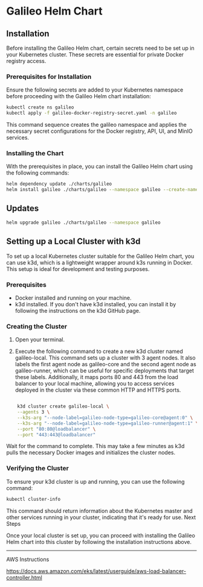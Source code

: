 # Galileo Helm Chart

## Installation

Before installing the Galileo Helm chart, certain secrets need to be set up in your Kubernetes cluster. These secrets are essential for private Docker registry access.

### Prerequisites for Installation

Ensure the following secrets are added to your Kubernetes namespace before proceeding with the Galileo Helm chart installation:

```bash
kubectl create ns galileo
kubectl apply -f galileo-docker-registry-secret.yaml -n galileo
``````

This command sequence creates the galileo namespace and applies the necessary secret configurations for the Docker registry, API, UI, and MinIO services.

### Installing the Chart

With the prerequisites in place, you can install the Galileo Helm chart using the following commands:

```bash
helm dependency update ./charts/galileo
helm install galileo ./charts/galileo --namespace galileo --create-namespace
```

## Updates

```bash
helm upgrade galileo ./charts/galileo --namespace galileo
```

## Setting up a Local Cluster with k3d

To set up a local Kubernetes cluster suitable for the Galileo Helm chart, you can use k3d, which is a lightweight wrapper around k3s running in Docker. This setup is ideal for development and testing purposes.

### Prerequisites

- Docker installed and running on your machine.
- k3d installed. If you don't have k3d installed, you can install it by following the instructions on the k3d GitHub page.

### Creating the Cluster

1. Open your terminal.

2. Execute the following command to create a new k3d cluster named galileo-local. This command sets up a cluster with 3 agent nodes. It also labels the first agent node as galileo-core and the second agent node as galileo-runner, which can be useful for specific deployments that target these labels. Additionally, it maps ports 80 and 443 from the load balancer to your local machine, allowing you to access services deployed in the cluster via these common HTTP and HTTPS ports.

```bash

    k3d cluster create galileo-local \
    --agents 3 \
    --k3s-arg "--node-label=galileo-node-type=galileo-core@agent:0" \
    --k3s-arg "--node-label=galileo-node-type=galileo-runner@agent:1" \
    --port "80:80@loadbalancer" \
    --port "443:443@loadbalancer"
```

Wait for the command to complete. This may take a few minutes as k3d pulls the necessary Docker images and initializes the cluster nodes.

### Verifying the Cluster

To ensure your k3d cluster is up and running, you can use the following command:

```bash
kubectl cluster-info
```

This command should return information about the Kubernetes master and other services running in your cluster, indicating that it's ready for use.
Next Steps

Once your local cluster is set up, you can proceed with installing the Galileo Helm chart into this cluster by following the installation instructions above.

---------

AWS Instructions

https://docs.aws.amazon.com/eks/latest/userguide/aws-load-balancer-controller.html